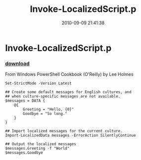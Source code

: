 ﻿---
pid:            2181
parent:         0
children:       
poster:         Lee Holmes
title:          Invoke-LocalizedScript.p
date:           2010-09-09 21:41:38
description:    From Windows PowerShell Cookbook (O'Reilly) by Lee Holmes
format:         posh
---

# Invoke-LocalizedScript.p

### [download](2181.ps1)  

From Windows PowerShell Cookbook (O'Reilly) by Lee Holmes

```posh
Set-StrictMode -Version Latest

## Create some default messages for English cultures, and
## when culture-specific messages are not available.
$messages = DATA {
    @{
        Greeting = "Hello, {0}"
        Goodbye = "So long."
    }
}

## Import localized messages for the current culture.
Import-LocalizedData messages -ErrorAction SilentlyContinue

## Output the localized messages
$messages.Greeting -f "World"
$messages.Goodbye
```
